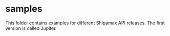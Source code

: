 # samples

This folder contains examples for different Shipamax API releases. The first version is called Jupiter.
